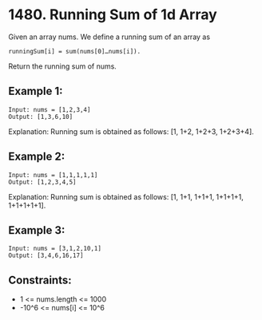  # 1480. Running Sum of 1d Array


 Given an array nums. We define a running sum of an array as 
``` 
runningSum[i] = sum(nums[0]…nums[i]).
```
Return the running sum of nums.



 ## Example 1:
```
Input: nums = [1,2,3,4]
Output: [1,3,6,10]
```
Explanation: Running sum is obtained as follows: [1, 1+2, 1+2+3, 1+2+3+4].

 ## Example 2:
```
Input: nums = [1,1,1,1,1]
Output: [1,2,3,4,5]
```
Explanation: Running sum is obtained as follows: [1, 1+1, 1+1+1, 1+1+1+1, 1+1+1+1+1].
 ## Example 3:
```
Input: nums = [3,1,2,10,1]
Output: [3,4,6,16,17]
```

 ## Constraints:

- 1 <= nums.length <= 1000
- -10^6 <= nums[i] <= 10^6